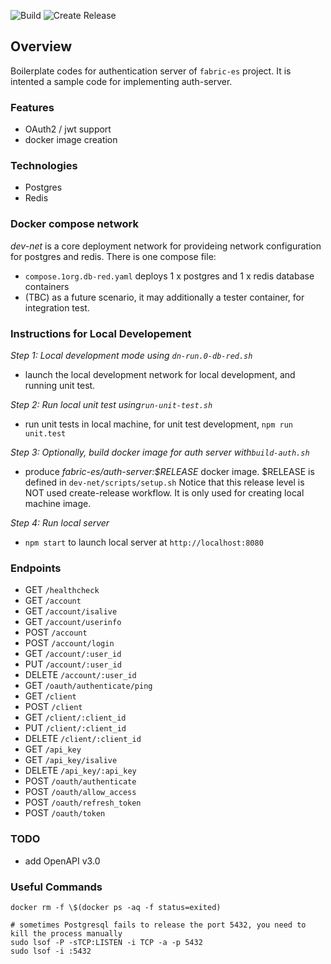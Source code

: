 ![Build](https://github.com/rtang03/auth-server/workflows/Build/badge.svg)
![Create Release](https://github.com/rtang03/auth-server/workflows/Create%20Release/badge.svg)

## Overview

Boilerplate codes for authentication server of `fabric-es` project. It is intented a sample code for implementing auth-server. 

### Features

- OAuth2 / jwt support
- docker image creation


### Technologies

- Postgres
- Redis


### Docker compose network

_dev-net_ is a core deployment network for provideing network configuration for postgres and redis. There is one compose file:

- `compose.1org.db-red.yaml` deploys 1 x postgres and 1 x redis database containers
- (TBC) as a future scenario, it may additionally a tester container, for integration test.


### Instructions for Local Developement

_Step 1: Local development mode using `dn-run.0-db-red.sh`_

- launch the local development network for local development, and running unit test.

_Step 2: Run local unit test using`run-unit-test.sh`_

- run unit tests in local machine, for unit test development, `npm run unit.test`

_Step 3: Optionally, build docker image for auth server with`build-auth.sh`_

- produce _fabric-es/auth-server:$RELEASE_ docker image. $RELEASE is defined in `dev-net/scripts/setup.sh`
  Notice that this release level is NOT used create-release workflow. It is only used for creating local machine image.


_Step 4: Run local server_

- `npm start` to launch local server at `http://localhost:8080`


### Endpoints

- GET `/healthcheck`
- GET `/account`
- GET `/account/isalive`
- GET `/account/userinfo`
- POST `/account`
- POST `/account/login`
- GET `/account/:user_id`
- PUT `/account/:user_id`
- DELETE `/account/:user_id`
- GET `/oauth/authenticate/ping`
- GET `/client`
- POST `/client`
- GET `/client/:client_id`
- PUT `/client/:client_id`
- DELETE `/client/:client_id`
- GET `/api_key`
- GET `/api_key/isalive`
- DELETE `/api_key/:api_key`
- POST `/oauth/authenticate`
- POST `/oauth/allow_access`
- POST `/oauth/refresh_token`
- POST `/oauth/token`


### TODO

- add OpenAPI v3.0


### Useful Commands

```shell script
docker rm -f \$(docker ps -aq -f status=exited)

# sometimes Postgresql fails to release the port 5432, you need to kill the process manually
sudo lsof -P -sTCP:LISTEN -i TCP -a -p 5432
sudo lsof -i :5432
```
